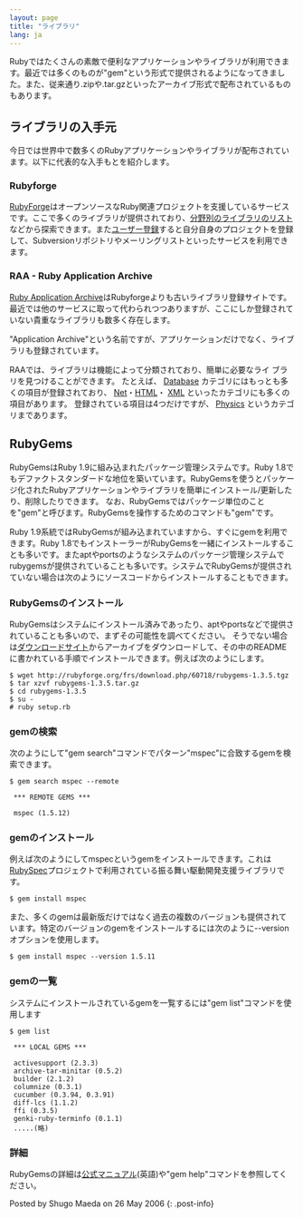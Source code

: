 ```yaml
---
layout: page
title: "ライブラリ"
lang: ja
---
```


Rubyではたくさんの素敵で便利なアプリケーションやライブラリが利用できます。最近では多くのものが\"gem\"という形式で提供されるようになってきました。また、従来通り.zipや.tar.gzといったアーカイブ形式で配布されているものもあります。

## ライブラリの入手元

今日では世界中で数多くのRubyアプリケーションやライブラリが配布されています。以下に代表的な入手もとを紹介します。

### Rubyforge

[RubyForge][1]はオープンソースなRuby関連プロジェクトを支援しているサービスです。ここで多くのライブラリが提供されており、[分野別のライブラリのリスト][2]などから探索できます。また[ユーザー登録][3]すると自分自身のプロジェクトを登録して、Subversionリポジトリやメーリングリストといったサービスを利用できます。

### RAA - Ruby Application Archive

[Ruby Application
Archive][4]はRubyforgeよりも古いライブラリ登録サイトです。最近では他のサービスに取って代わられつつありますが、ここにしか登録されていない貴重なライブラリも数多く存在します。

\"Application Archive\"という名前ですが、アプリケーションだけでなく、ライブラリも登録されています。

RAAでは、ライブラリは機能によって分類されており、簡単に必要なライ ブラリを見つけることができます。 たとえば、 [Database][5]
カテゴリにはもっとも多くの項目が登録されており、 [Net][6]・[HTML][7]・ [XML][8]
といったカテゴリにも多くの項目があります。 登録されている項目は4つだけですが、 [Physics][9] というカテゴリまであります。

## RubyGems

RubyGemsはRuby 1.9に組み込まれたパッケージ管理システムです。Ruby
1.8でもデファクトスタンダードな地位を築いています。RubyGemsを使うとパッケージ化されたRubyアプリケーションやライブラリを簡単にインストール/更新したり、削除したりできます。
なお、RubyGemsではパッケージ単位のことを\"gem\"と呼びます。RubyGemsを操作するためのコマンドも\"gem\"です。

Ruby 1.9系統ではRubyGemsが組み込まれていますから、すぐにgemを利用できます。Ruby
1.8でもインストーラーがRubyGemsを一緒にインストールすることも多いです。またaptやportsのようなシステムのパッケージ管理システムでrubygemsが提供されていることも多いです。システムでRubyGemsが提供されていない場合は次のようにソースコードからインストールすることもできます。

### RubyGemsのインストール

RubyGemsはシステムにインストール済みであったり、aptやportsなどで提供されていることも多いので、まずその可能性を調べてください。
そうでない場合は[ダウンロードサイト][10]からアーカイブをダウンロードして、その中のREADMEに書かれている手順でインストールできます。例えば次のようにします。

    $ wget http://rubyforge.org/frs/download.php/60718/rubygems-1.3.5.tgz
    $ tar xzvf rubygems-1.3.5.tar.gz
    $ cd rubygems-1.3.5
    $ su -
    # ruby setup.rb

### gemの検索

次のようにして\"gem search\"コマンドでパターン\"mspec\"に合致するgemを検索できます。

    $ gem search mspec --remote

     *** REMOTE GEMS ***

     mspec (1.5.12)

### gemのインストール

例えば次のようにしてmspecというgemをインストールできます。これは[RubySpec][11]プロジェクトで利用されている振る舞い駆動開発支援ライブラリです。

    $ gem install mspec

また、多くのgemは最新版だけではなく過去の複数のバージョンも提供されています。特定のバージョンのgemをインストールするには次のように--versionオプションを使用します。

    $ gem install mspec --version 1.5.11

### gemの一覧

システムにインストールされているgemを一覧するには\"gem list\"コマンドを使用します

    $ gem list

     *** LOCAL GEMS ***

     activesupport (2.3.3)
     archive-tar-minitar (0.5.2)
     builder (2.1.2)
     columnize (0.3.1)
     cucumber (0.3.94, 0.3.91)
     diff-lcs (1.1.2)
     ffi (0.3.5)
     genki-ruby-terminfo (0.1.1)
     .....(略)

### 詳細

RubyGemsの詳細は[公式マニュアル][12](英語)や\"gem help\"コマンドを参照してください。

Posted by Shugo Maeda on 26 May 2006
{: .post-info}



[1]: http://rubyforge.org
[2]: http://rubyforge.org/softwaremap/trove_list.php
[3]: http://rubyforge.org/register/
[4]: http://raa.ruby-lang.org
[5]: http://raa.ruby-lang.org/cat.rhtml?category_major=Library;category_minor=Database
[6]: http://raa.ruby-lang.org/cat.rhtml?category_major=Library;category_minor=Net
[7]: http://raa.ruby-lang.org/cat.rhtml?category_major=Library;category_minor=HTML
[8]: http://raa.ruby-lang.org/cat.rhtml?category_major=Library;category_minor=XML
[9]: http://raa.ruby-lang.org/cat.rhtml?category_major=Library;category_minor=Physics
[10]: http://rubyforge.org/frs/?group_id=126
[11]: http://www.rubyspec.org
[12]: http://rubygems.org/read/chapter/1
